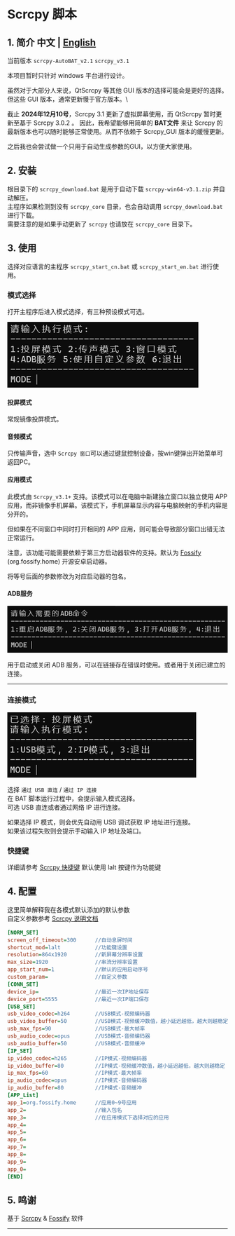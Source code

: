 # Scrcpy 脚本 
## 1. 简介 中文 | [English](README_EN.md)

当前版本 `scrcpy-AutoBAT_v2.1` `scrcpy_v3.1`

本项目暂时只针对 windows 平台进行设计。

虽然对于大部分人来说，QtScrcpy 等其他 GUI 版本的选择可能会是更好的选择。\
但这些 GUI 版本，通常更新慢于官方版本。\

截止 **2024年12月10号**，Scrcpy 3.1 更新了虚拟屏幕使用，而 QtScrcpy 暂时更新至基于 Scrcpy 3.0.2 。
因此，我希望能够用简单的 **BAT文件** 来让 Scrcpy 的最新版本也可以随时能够正常使用。从而不依赖于 Scrcpy_GUI 版本的缓慢更新。

之后我也会尝试做一个只用于自动生成参数的GUI，以方便大家使用。



## 2. 安装

根目录下的 `scrcpy_download.bat` 是用于自动下载 `scrcpy-win64-v3.1.zip` 并自动解压。\
主程序如果检测到没有 `scrcpy_core` 目录，也会自动调用 `scrcpy_download.bat` 进行下载。\
需要注意的是如果手动更新了 `scrcpy` 也请放在 `scrcpy_core` 目录下。


## 3. 使用

选择对应语言的主程序 `scrcpy_start_cn.bat` 或 `scrcpy_start_en.bat` 进行使用。

### 模式选择

打开主程序后进入模式选择，有三种预设模式可选。

![screenshot](assets/cn_act_set.png)

#### 投屏模式

常规镜像投屏模式。

#### 音频模式

只传输声音，选中 `Scrcpy 窗口`可以通过键鼠控制设备，按win键弹出开始菜单可返回PC。

#### 应用模式

此模式由 `Scrcpy_v3.1+` 支持。该模式可以在电脑中新建独立窗口以独立使用 APP 应用，而非镜像手机屏幕。该模式下，手机屏幕显示内容与电脑映射的手机内容是分开的。

但如果在不同窗口中同时打开相同的 APP 应用，则可能会导致部分窗口出错无法正常运行。

注意，该功能可能需要依赖于第三方启动器软件的支持。默认为 [Fossify](https://github.com/FossifyOrg/Launcher) (org.fossify.home) 开源安卓启动器。

将等号后面的参数修改为对应启动器的包名。

#### ADB服务

![alt text](assets/cn_adb_set.png)

用于启动或关闭 ADB 服务，可以在链接存在错误时使用。或者用于关闭已建立的连接。

---

### 连接模式

![alt text](assets/cn_con_set.png)

选择 `通过 USB 直连` / `通过 IP 连接` \
在 BAT 脚本运行过程中，会提示输入模式选择。 \
可选 USB 直连或者通过网络 IP 进行连接。

如果选择 IP 模式，则会优先自动用 USB 调试获取 IP 地址进行连接。\
如果该过程失败则会提示手动输入 IP 地址及端口。



### 快捷键

详细请参考 [Scrcpy 快捷键](https://github.com/Genymobile/scrcpy/blob/master/doc/shortcuts.md)
默认使用 lalt 按键作为功能键



## 4. 配置

这里简单解释我在各模式默认添加的默认参数 \
自定义参数参考 [Scrcpy 说明文档](https://github.com/Genymobile/scrcpy/tree/master/doc)

```ini
[NORM_SET]
screen_off_timeout=300      //自动息屏时间
shortcut_mod=lalt           //功能键设置
resolution=864x1920         //新屏幕分辨率设置
max_size=1920               //串流分辨率设置
app_start_num=1             //默认的应用启动序号
custom_param=               //自定义参数
[CONN_SET]
device_ip=                  //最近一次IP地址保存
device_port=5555            //最近一次IP端口保存
[USB_SET]
usb_video_codec=h264        //USB模式-视频编码器
usb_video_buffer=50         //USB模式-视频缓冲数值，越小延迟越低，越大则越稳定
usb_max_fps=90              //USB模式-最大帧率
usb_audio_codec=opus        //USB模式-音频编码器
usb_audio_buffer=50         //USB模式-音频缓冲
[IP_SET]
ip_video_codec=h265         //IP模式-视频编码器
ip_video_buffer=80          //IP模式-视频缓冲数值，越小延迟越低，越大则越稳定
ip_max_fps=60               //IP模式-最大帧率
ip_audio_codec=opus         //IP模式-音频编码器
ip_audio_buffer=80          //IP模式-音频缓冲
[APP_List]
app_1=org.fossify.home      //应用0~9号应用
app_2=                      //输入包名
app_3=                      //在应用模式下选择对应的应用
app_4=
app_5=
app_6=
app_7=
app_8=
app_9=
app_0=
[END]
```



## 5. 鸣谢

基于 [Scrcpy](https://github.com/Genymobile/scrcpy) & [Fossify](https://github.com/FossifyOrg/Launcher) 软件

---
